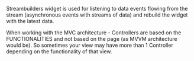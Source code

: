 Streambuilders widget is used for listening to data events flowing from the stream (asynchronous events with streams of data) and rebuild the widget with the latest data.

When working with the MVC architecture - Controllers are based on the FUNCTIONALITIES and not based on the page (as MVVM architecture would be). So sometimes your view may have more than 1 Controller depending on the functionality of that view.

